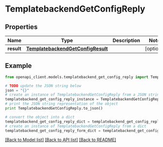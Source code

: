 # TemplatebackendGetConfigReply


## Properties

Name | Type | Description | Notes
------------ | ------------- | ------------- | -------------
**result** | [**TemplatebackendGetConfigResult**](TemplatebackendGetConfigResult.md) |  | [optional] 

## Example

```python
from openapi_client.models.templatebackend_get_config_reply import TemplatebackendGetConfigReply

# TODO update the JSON string below
json = "{}"
# create an instance of TemplatebackendGetConfigReply from a JSON string
templatebackend_get_config_reply_instance = TemplatebackendGetConfigReply.from_json(json)
# print the JSON string representation of the object
print TemplatebackendGetConfigReply.to_json()

# convert the object into a dict
templatebackend_get_config_reply_dict = templatebackend_get_config_reply_instance.to_dict()
# create an instance of TemplatebackendGetConfigReply from a dict
templatebackend_get_config_reply_form_dict = templatebackend_get_config_reply.from_dict(templatebackend_get_config_reply_dict)
```
[[Back to Model list]](../README.md#documentation-for-models) [[Back to API list]](../README.md#documentation-for-api-endpoints) [[Back to README]](../README.md)


